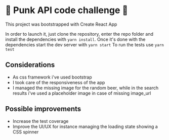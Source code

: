 # :beers: Punk API code challenge :beers:

This project was bootstrapped with Create React App

In order to launch it, just clone the repository, enter the repo folder and install the dependencies with
```yarn install```.
Once it's done with the dependencies  start the dev server with ```yarn start```
To run the tests use ```yarn test```

## Considerations

- As css framework i've used bootstrap
- I took care of the responsiveness of the app
- I managed the missing image for the random beer, while in the search results i've used a placeholder image in case of missing image_url

## Possible improvements

- Increase the test coverage
- Improve the UI/UX for instance managing the loading state showing a CSS spinner
